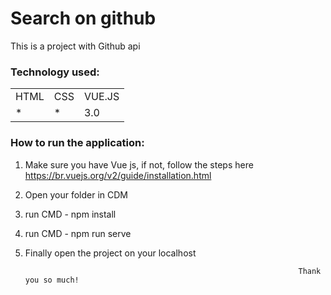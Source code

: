 <h1>Search on github </h1>

This is a project with Github api

<h3>Technology used:</h3>
<table>
  <tr>
    <td>HTML</td>
    <td>CSS</td>
    <td>VUE.JS</td>
  </tr>
   <tr>
    <td>*</td>
    <td>*</td>
    <td>3.0</td>
  </tr>
  
  
</table>

<h3>How to run the application:</h3>

1) Make sure you have Vue js, if not, follow the steps here https://br.vuejs.org/v2/guide/installation.html
2) Open your folder in CDM
3) run CMD - npm install
4) run CMD - npm run serve
5) Finally open the project on your localhost


                                                                    Thank you so much!
